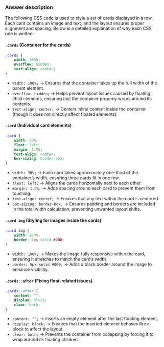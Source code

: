 ### Answer description 

The following CSS code is used to style a set of cards displayed in a row. Each card contains an image and text, and the layout ensures proper alignment and spacing. Below is a detailed explanation of why each CSS rule is written:

#### `.cards` (Container for the cards)

```css
.cards {
    width: 100%;
    overflow: hidden;
    text-align: center;
}
```

- `width: 100%;` → Ensures that the container takes up the full width of the parent element.
- `overflow: hidden;` → Helps prevent layout issues caused by floating child elements, ensuring that the container properly wraps around its contents.
- `text-align: center;` → Centers inline content inside the container (though it does not directly affect floated elements).

#### `.card` (Individual card elements)

```css
.card {
    width: 30%;
    float: left;
    margin: 1.5%;
    text-align: center;
    box-sizing: border-box;
}
```

- `width: 30%;` → Each card takes approximately one-third of the container’s width, ensuring three cards fit in one row.
- `float: left;` → Aligns the cards horizontally next to each other.
- `margin: 1.5%;` → Adds spacing around each card to prevent them from touching.
- `text-align: center;` → Ensures that any text within the card is centered.
- `box-sizing: border-box;` → Ensures padding and borders are included in the total width calculation, preventing unwanted layout shifts.

#### `.card img` (Styling for images inside the cards)

```css
.card img {
    width: 100%;
    border: 5px solid #000;
}
```

- `width: 100%;` → Makes the image fully responsive within the card, ensuring it stretches to match the card’s width.
- `border: 5px solid #000;` → Adds a black border around the image to enhance visibility.

#### `.cards::after` (Fixing float-related issues)

```css
.cards::after {
    content: "";
    display: block;
    clear: both;
}
```

- `content: "";` → Inserts an empty element after the last floating element.
- `display: block;` → Ensures that the inserted element behaves like a block to affect the layout.
- `clear: both;` → Prevents the container from collapsing by forcing it to wrap around its floating children.


